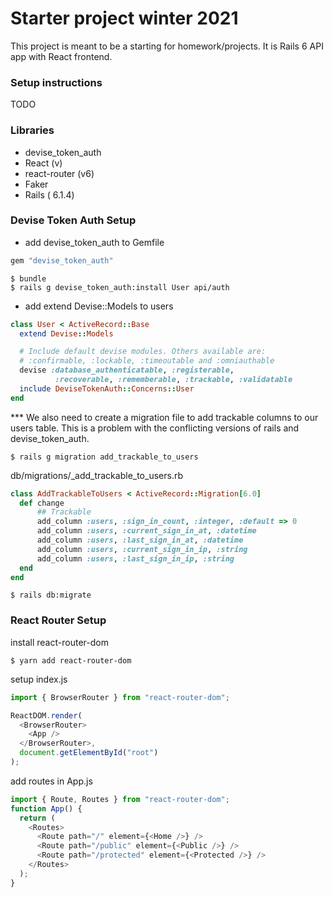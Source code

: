 # Starter project winter 2021

This project is meant to be a starting for homework/projects.
It is Rails 6 API app with React frontend.

### Setup instructions

TODO

### Libraries

- devise_token_auth
- React (v)
- react-router (v6)
- Faker
- Rails ( 6.1.4)

### Devise Token Auth Setup

- add devise_token_auth to Gemfile

```ruby
gem "devise_token_auth"
```

```
$ bundle
$ rails g devise_token_auth:install User api/auth
```

- add extend Devise::Models to users

```ruby
class User < ActiveRecord::Base
  extend Devise::Models

  # Include default devise modules. Others available are:
  # :confirmable, :lockable, :timeoutable and :omniauthable
  devise :database_authenticatable, :registerable,
          :recoverable, :rememberable, :trackable, :validatable
  include DeviseTokenAuth::Concerns::User
end
```

\*\*\* We also need to create a migration file to add trackable columns to our users table. This is a problem with the conflicting versions of rails and devise_token_auth.

```
$ rails g migration add_trackable_to_users
```

db/migrations/\_add_trackable_to_users.rb

```ruby
class AddTrackableToUsers < ActiveRecord::Migration[6.0]
  def change
      ## Trackable
      add_column :users, :sign_in_count, :integer, :default => 0
      add_column :users, :current_sign_in_at, :datetime
      add_column :users, :last_sign_in_at, :datetime
      add_column :users, :current_sign_in_ip, :string
      add_column :users, :last_sign_in_ip, :string
  end
end

```

```
$ rails db:migrate
```

### React Router Setup

install react-router-dom

```
$ yarn add react-router-dom
```

setup index.js

```javascript
import { BrowserRouter } from "react-router-dom";

ReactDOM.render(
  <BrowserRouter>
    <App />
  </BrowserRouter>,
  document.getElementById("root")
);
```

add routes in App.js

```javascript
import { Route, Routes } from "react-router-dom";
function App() {
  return (
    <Routes>
      <Route path="/" element={<Home />} />
      <Route path="/public" element={<Public />} />
      <Route path="/protected" element={<Protected />} />
    </Routes>
  );
}
```
